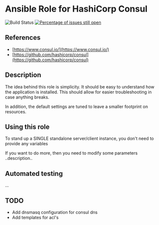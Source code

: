 # Ansible Role for HashiCorp Consul
![Build Status](https://github.com/Kreditorforeningens-Driftssentral-DA/ansible-role-consul/workflows/molecule/badge.svg)
[![Percentage of issues still open](http://isitmaintained.com/badge/open/Kreditorforeningens-Driftssentral-DA/ansible-role-consul.svg)](http://isitmaintained.com/project/Kreditorforeningens-Driftssentral-DA/ansible-role-consul "Percentage of issues still open")

## References
* [https://www.consul.io/](https://www.consul.io/)
* [https://github.com/hashicorp/consul](https://github.com/hashicorp/consul)

## Description
The idea behind this role is simplicity. It should be easy to understand how the
application is installed. This should allow for easier troubleshooting in case
anything breaks.

In addition, the default settings are tuned to leave a smaller footprint on
resources.

## Using this role
To stand up a SINGLE standalone server/client instance, you don't need to
provide any variables

If you want to do more, then you need to modify some parameters
..description..

## Automated testing

...

## TODO
- Add dnsmasq configuration for consul dns
- Add templates for acl's

